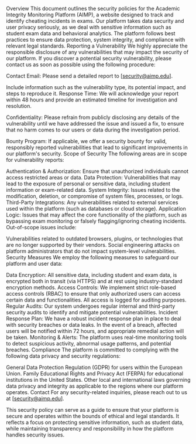 Overview
This document outlines the security policies for the Academic Integrity Monitoring Platform (AIMP), a website designed to track and identify cheating incidents in exams. Our platform takes data security and user privacy seriously, as we deal with sensitive information such as student exam data and behavioral analytics. The platform follows best practices to ensure data protection, system integrity, and compliance with relevant legal standards.
Reporting a Vulnerability
We highly appreciate the responsible disclosure of any vulnerabilities that may impact the security of our platform. If you discover a potential security vulnerability, please contact us as soon as possible using the following procedure:

Contact Email: Please send a detailed report to [security@aimp.edu].

Include information such as the vulnerability type, its potential impact, and steps to reproduce it.
Response Time: We will acknowledge your report within 48 hours and provide an estimated timeline for investigation and resolution.

Confidentiality: Please refrain from publicly disclosing any details of the vulnerability until we have addressed the issue and issued a fix, to ensure that no harm comes to our users or data during the investigation period.

Bounty Program: If applicable, we offer a security bounty for valid, responsibly reported vulnerabilities that lead to significant improvements in our platform's security.
Scope of Security
The following areas are in scope for vulnerability reports:

Authentication & Authorization: Ensure that unauthorized individuals cannot access restricted areas or data.
Data Protection: Vulnerabilities that may lead to the exposure of personal or sensitive data, including student information or exam-related data.
System Integrity: Issues related to the modification, deletion, or compromise of system files, processes, or logs.
Third-Party Integrations: Any vulnerabilities related to external services used within the platform (such as databases or cloud storage).
Application Logic: Issues that may affect the core functionality of the platform, such as bypassing exam monitoring or falsely flagging/ignoring cheating incidents.
Out-of-scope issues include:

Vulnerabilities related to outdated browsers, plugins, or technologies that are no longer supported by their vendors.
Social engineering attacks on platform administrators that do not impact system-level vulnerabilities.
Security Measures
We employ the following measures to safeguard our platform and user data:

Data Encryption: All sensitive data, including student and exam data, is encrypted both in transit (via HTTPS) and at rest using industry-standard encryption methods.
Access Controls: We implement strict role-based access controls (RBAC) to ensure that only authorized users can access certain data and functionalities. All access is logged for auditing purposes.
Regular Audits: Our system undergoes regular internal and third-party security audits to identify and mitigate potential vulnerabilities.
Incident Response Plan: We have a robust incident response plan in place to deal with security breaches or data leaks. In the event of a breach, affected users will be notified within 72 hours, and appropriate remedial action will be taken.
Monitoring & Alerts: The platform uses real-time monitoring tools to detect suspicious activity, abnormal usage patterns, and potential breaches.
Compliance
The platform is committed to complying with the following data privacy and security regulations:

General Data Protection Regulation (GDPR) for users within the European Union.
Family Educational Rights and Privacy Act (FERPA) for educational institutions in the United States.
Other local and international laws governing data privacy and integrity as applicable to the regions where our platform operates.
Contact
For any security-related inquiries, please reach out to us at [security@aimp.edu].

This security policy can serve as a guide to ensure that your platform is secure and operates within the bounds of ethical and legal standards. It reflects a focus on protecting sensitive information, such as student data, while maintaining transparency and responsibility in how the platform handles security issues.






